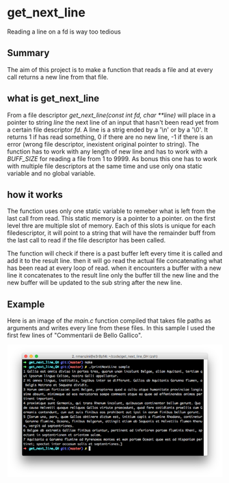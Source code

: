 # get_next_line
Reading a line on a fd is way too tedious

## Summary
The aim of this project is to make a function that reads a file and at every call returns a new line from that file. 

## what is get_next_line

 From a file descriptor _get_next_line(const int fd, char **line)_ will place in a pointer to string _line_ the next line of an input that hasn't been read yet from a certain file descriptor _fd_.
 A line is a strig ended by a '\n' or by a '\0'.
 It returns 1 if has read something, 0 if there are no new line, -1 if there is an error (wrong file descriptor, inexistent original pointer to string).
 The function has to work with any length of new line and has to work with a _BUFF_SIZE_ for reading a file from 1 to 9999.
 As bonus this one has to work with multiple file descriptors at the same time and use only ona static variable and no global variable.
 
## how it works

 The function uses only one static variable to remeber what is left from the last call from read.
 This static memory is a pointer to a pointer. on the first level thre are multiple slot of memory. Each of this slots is unique for each filedescriptor, it will point to a string that will have the remainder buff from the last call to read if the file descriptor has been called.

 The function will check if there is a past buffer left every time it is called and add it to the result line. then it will go read the actual file concatenating what has been read at every loop of read. when it encounters a buffer with a new line it concatenates to the result line only the buffer till the new line and the new buffer will be updated to the sub string after the new line.

## Example

 Here is an image of _the main.c_ function compiled that takes file paths as arguments and writes every line from these files.
 In this sample I used the first few lines of "Commentarii de Bello Gallico".

![instruction image](/imgs/how_to.png "how to make and run")
